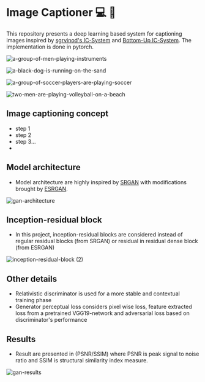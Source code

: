 # Image Captioner :computer: :speech_balloon:

This repository presents a deep learning based system for captioning images inspired by [sgrvinod's IC-System](https://github.com/sgrvinod/a-PyTorch-Tutorial-to-Image-Captioning) and [Bottom-Up IC-System](https://arxiv.org/pdf/1707.07998.pdf). The implementation is done in pytorch.


![a-group-of-men-playing-instruments](https://user-images.githubusercontent.com/45295311/152454995-b5b0aa15-200f-4da0-834e-d935e7e3ef42.png)

![a-black-dog-is-running-on-the-sand](https://user-images.githubusercontent.com/45295311/152454931-03dc974c-bfb2-4e25-8790-2059d091816a.png)

![a-group-of-soccer-players-are-playing-soccer](https://user-images.githubusercontent.com/45295311/152454914-c6086038-1ea1-4be0-ac77-9cb93c61c8c2.png)

![two-men-are-playing-volleyball-on-a-beach](https://user-images.githubusercontent.com/45295311/152454956-7287e441-8957-4819-b247-ede5e7f2a6e0.png)


## Image captioning concept
- step 1
- step 2
- step 3...
-



## Model architecture
- Model architecture are highly inspired by [SRGAN](https://arxiv.org/abs/1609.04802) with modifications brought by [ESRGAN](https://arxiv.org/abs/1809.00219).

![gan-architecture](https://user-images.githubusercontent.com/45295311/139563996-84b435e2-8580-47c5-9b40-340f4bb592e0.png)


## Inception-residual block
- In this project, inception-residual blocks are considered instead of regular residual blocks (from SRGAN) or residual in residual dense block (from ESRGAN)

![inception-residual-block (2)](https://user-images.githubusercontent.com/45295311/139563156-970bbf47-e071-4feb-87ad-c2ece40bd13c.png)


## Other details
- Relativistic discriminator is used for a more stable and contextual training phase
- Generator perceptual loss considers pixel wise loss, feature extracted loss from a pretrained VGG19-network and adversarial loss based on discriminator's performance


## Results
- Result are presented in (PSNR/SSIM) where PSNR is peak signal to noise ratio and SSIM is structural similarity index measure.

![gan-results](https://user-images.githubusercontent.com/45295311/139563229-abbe62c1-d619-4a03-be34-7c61fd70c904.png)


